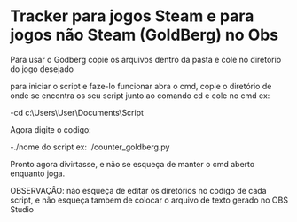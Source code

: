 # Tracker para jogos Steam e para jogos não Steam (GoldBerg) no Obs

Para usar o Godberg copie os arquivos dentro da pasta e cole no diretorio do jogo desejado

para iniciar o script e faze-lo funcionar abra o cmd, copie o diretório de onde se encontra os seu script junto ao comando cd e cole no cmd ex: 

  -cd c:\Users\User\Documents\Script 
  
Agora digite o codigo:

  -./nome do script ex: ./counter_goldberg.py 

Pronto agora divirtasse, e não se esqueça de manter o cmd aberto enquanto joga.

OBSERVAÇÂO: não esqueça de editar os diretórios no codigo de cada script, e não esqueça tambem de colocar o arquivo de texto gerado no OBS Studio
